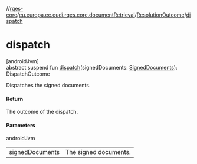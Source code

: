//[rqes-core](../../../index.md)/[eu.europa.ec.eudi.rqes.core.documentRetrieval](../index.md)/[ResolutionOutcome](index.md)/[dispatch](dispatch.md)

# dispatch

[androidJvm]\
abstract suspend fun [dispatch](dispatch.md)(signedDocuments: [SignedDocuments](../../eu.europa.ec.eudi.rqes.core/-signed-documents/index.md)): DispatchOutcome

Dispatches the signed documents.

#### Return

The outcome of the dispatch.

#### Parameters

androidJvm

| | |
|---|---|
| signedDocuments | The signed documents. |
